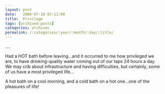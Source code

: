 ```yaml
---
layout: post
date:	2006-07-10 07:11:00
title:  Privilege
tags: [archived-posts]
categories: archives
permalink: /:categories/:year/:month/:day/:title/
---
```

....



Had a HOT bath before leaving...and it occurred to me how privileged we are, to have drinking-quality water coming out of our taps 24 hours a day. We may crib about infrastructure and having difficulties, but certainly, some of us have a most privileged life...

A hot bath on a cool morning, and a cold bath on a hot one...one of the pleasures of life!
